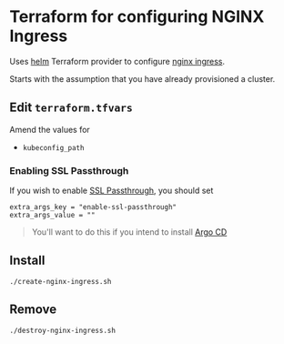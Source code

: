 # Terraform for configuring NGINX Ingress

Uses [helm](https://www.terraform.io/docs/providers/helm/index.html) Terraform provider to configure [nginx ingress](https://kubernetes.github.io/ingress-nginx/).

Starts with the assumption that you have already provisioned a cluster.

## Edit `terraform.tfvars`

Amend the values for

* `kubeconfig_path`

### Enabling SSL Passthrough

If you wish to enable [SSL Passthrough](https://kubernetes.github.io/ingress-nginx/user-guide/tls/#ssl-passthrough), you should set

```
extra_args_key = "enable-ssl-passthrough"
extra_args_value = ""
```

> You'll want to do this if you intend to install [Argo CD](../argo-cd)

## Install

```
./create-nginx-ingress.sh
```

## Remove

```
./destroy-nginx-ingress.sh
```
